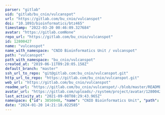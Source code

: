 ```yaml
---
parser: "gitlab"
uid: "gitlab/bu_cnio/vulcanspot"
url: "https://gitlab.com/bu_cnio/vulcanspot"
doi: "10.1093/bioinformatics/btz465"
timestamp: "2022-03-20 00:46:09.327684"
avatar: "https://gitlab.comNone"
repo_url: "https://gitlab.com/bu_cnio/vulcanspot"
id: 12800427
name: "vulcanspot"
name_with_namespace: "CNIO Bioinformatics Unit / vulcanspot"
path: "vulcanspot"
path_with_namespace: "bu_cnio/vulcanspot"
created_at: "2019-06-11T09:28:05.158Z"
default_branch: "master"
ssh_url_to_repo: "git@gitlab.com:bu_cnio/vulcanspot.git"
http_url_to_repo: "https://gitlab.com/bu_cnio/vulcanspot.git"
web_url: "https://gitlab.com/bu_cnio/vulcanspot"
readme_url: "https://gitlab.com/bu_cnio/vulcanspot/-/blob/master/README.md"
avatar_url: "https://gitlab.com/uploads/-/system/project/avatar/12800427/logo.png"
last_activity_at: "2021-09-08T08:29:43.965Z"
namespace: {"id": 3856948, "name": "CNIO Bioinformatics Unit", "path": "bu_cnio", "kind": "group", "full_path": "bu_cnio", "parent_id": null, "avatar_url": "/uploads/-/system/group/avatar/3856948/Logo_BU.png", "web_url": "https://gitlab.com/groups/bu_cnio"}
date: "2024-01-20 14:21:18.022585"
---
```

